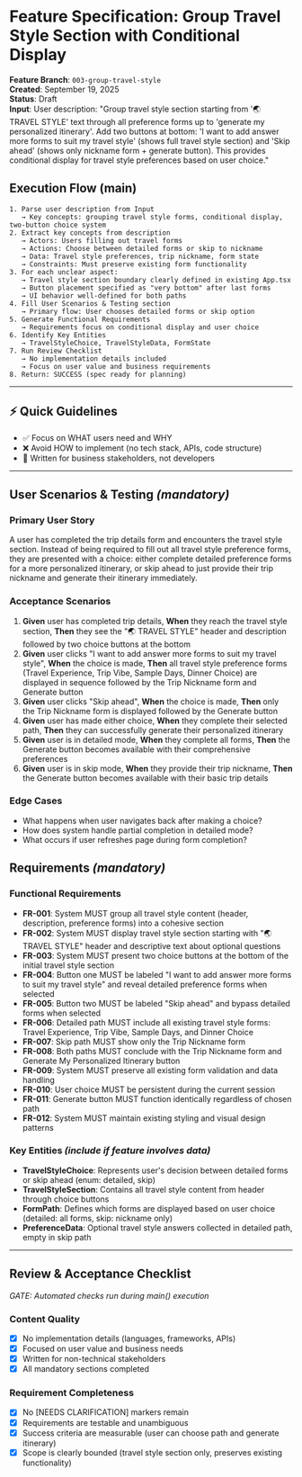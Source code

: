 # Feature Specification: Group Travel Style Section with Conditional Display

**Feature Branch**: `003-group-travel-style`  
**Created**: September 19, 2025  
**Status**: Draft  
**Input**: User description: "Group travel style section starting from '🌏 TRAVEL STYLE' text through all preference forms up to 'generate my personalized itinerary'. Add two buttons at bottom: 'I want to add answer more forms to suit my travel style' (shows full travel style section) and 'Skip ahead' (shows only nickname form + generate button). This provides conditional display for travel style preferences based on user choice."

## Execution Flow (main)
```
1. Parse user description from Input
   → Key concepts: grouping travel style forms, conditional display, two-button choice system
2. Extract key concepts from description
   → Actors: Users filling out travel forms
   → Actions: Choose between detailed forms or skip to nickname
   → Data: Travel style preferences, trip nickname, form state
   → Constraints: Must preserve existing form functionality
3. For each unclear aspect:
   → Travel style section boundary clearly defined in existing App.tsx
   → Button placement specified as "very bottom" after last forms
   → UI behavior well-defined for both paths
4. Fill User Scenarios & Testing section
   → Primary flow: User chooses detailed forms or skip option
5. Generate Functional Requirements
   → Requirements focus on conditional display and user choice
6. Identify Key Entities
   → TravelStyleChoice, TravelStyleData, FormState
7. Run Review Checklist
   → No implementation details included
   → Focus on user value and business requirements
8. Return: SUCCESS (spec ready for planning)
```

---

## ⚡ Quick Guidelines
- ✅ Focus on WHAT users need and WHY
- ❌ Avoid HOW to implement (no tech stack, APIs, code structure)
- 👥 Written for business stakeholders, not developers

---

## User Scenarios & Testing *(mandatory)*

### Primary User Story
A user has completed the trip details form and encounters the travel style section. Instead of being required to fill out all travel style preference forms, they are presented with a choice: either complete detailed preference forms for a more personalized itinerary, or skip ahead to just provide their trip nickname and generate their itinerary immediately.

### Acceptance Scenarios
1. **Given** user has completed trip details, **When** they reach the travel style section, **Then** they see the "🌏 TRAVEL STYLE" header and description followed by two choice buttons at the bottom
2. **Given** user clicks "I want to add answer more forms to suit my travel style", **When** the choice is made, **Then** all travel style preference forms (Travel Experience, Trip Vibe, Sample Days, Dinner Choice) are displayed in sequence followed by the Trip Nickname form and Generate button
3. **Given** user clicks "Skip ahead", **When** the choice is made, **Then** only the Trip Nickname form is displayed followed by the Generate button
4. **Given** user has made either choice, **When** they complete their selected path, **Then** they can successfully generate their personalized itinerary
5. **Given** user is in detailed mode, **When** they complete all forms, **Then** the Generate button becomes available with their comprehensive preferences
6. **Given** user is in skip mode, **When** they provide their trip nickname, **Then** the Generate button becomes available with their basic trip details

### Edge Cases
- What happens when user navigates back after making a choice?
- How does system handle partial completion in detailed mode?
- What occurs if user refreshes page during form completion?

## Requirements *(mandatory)*

### Functional Requirements
- **FR-001**: System MUST group all travel style content (header, description, preference forms) into a cohesive section
- **FR-002**: System MUST display travel style section starting with "🌏 TRAVEL STYLE" header and descriptive text about optional questions
- **FR-003**: System MUST present two choice buttons at the bottom of the initial travel style section
- **FR-004**: Button one MUST be labeled "I want to add answer more forms to suit my travel style" and reveal detailed preference forms when selected
- **FR-005**: Button two MUST be labeled "Skip ahead" and bypass detailed forms when selected
- **FR-006**: Detailed path MUST include all existing travel style forms: Travel Experience, Trip Vibe, Sample Days, and Dinner Choice
- **FR-007**: Skip path MUST show only the Trip Nickname form
- **FR-008**: Both paths MUST conclude with the Trip Nickname form and Generate My Personalized Itinerary button
- **FR-009**: System MUST preserve all existing form validation and data handling
- **FR-010**: User choice MUST be persistent during the current session
- **FR-011**: Generate button MUST function identically regardless of chosen path
- **FR-012**: System MUST maintain existing styling and visual design patterns

### Key Entities *(include if feature involves data)*
- **TravelStyleChoice**: Represents user's decision between detailed forms or skip ahead (enum: detailed, skip)
- **TravelStyleSection**: Contains all travel style content from header through choice buttons
- **FormPath**: Defines which forms are displayed based on user choice (detailed: all forms, skip: nickname only)
- **PreferenceData**: Optional travel style answers collected in detailed path, empty in skip path

---

## Review & Acceptance Checklist
*GATE: Automated checks run during main() execution*

### Content Quality
- [x] No implementation details (languages, frameworks, APIs)
- [x] Focused on user value and business needs  
- [x] Written for non-technical stakeholders
- [x] All mandatory sections completed

### Requirement Completeness
- [x] No [NEEDS CLARIFICATION] markers remain
- [x] Requirements are testable and unambiguous  
- [x] Success criteria are measurable (user can choose path and generate itinerary)
- [x] Scope is clearly bounded (travel style section only, preserves existing functionality)
